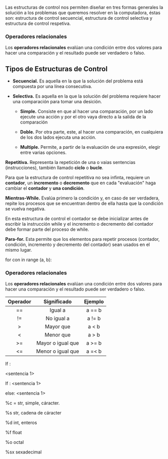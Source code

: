 Las estructuras de control nos permiten diseñar en tres formas generales la solución a los problemas que queremos resolver en la computadora, éstas son: estructura de control secuencial, estructura de control selectiva y estructura de control respetiva.

### Operadores relacionales

Los **operadores relacionales** evalúan una condición entre dos valores para hacer una comparación y el resultado puede ser verdadero o falso.

## Tipos de Estructuras de Control

- **Secuencial.** Es aquella en la que la solución del problema está compuesta por una línea consecutiva.

- **Selectiva.** Es aquella en la que la solución del problema requiere hacer una comparación para tomar una desición.

	- **Simple.** Consiste en que al hacer una comparación, por un lado ejecute una acción y por el otro vaya directo a la salida de la comparación

	- **Doble.** Por otra parte, este, al hacer una comparación, en cualquiera de los dos lados ejecuta una acción.

	- **Multiple.** Permite, a partir de la evaluación de una expresión, elegir entre varias opciones.

**Repetitiva.** Representa la repetición de una o vaias sentencias (instrucciones), también llamado **ciclo** o **bucle**.

Para que la estructura de control repetitiva no sea infinta, requiere un **contador**, un **incremento** o **decremento** que en cada "evaluación" haga cambiar el **contador** y **una condición**.

**Mientras-While.** Evalúa primero la condición y, en caso de ser verdadera, repite los procesos que se encuentran dentro de ella hasta que la condición se vuelva negativa.

En esta estructura de control el contador se debe inicializar antes de escribir la instrucción while y el incremento o decremento del contador debe formar parte del proceso de while.

**Para-for.** Esta permite que los elementos para repetir procesos (contador, condición, incremento y decremento del contador) sean usados en el mismo lugar.

for con in range (a, b):

### Operadores relacionales
Los **operadores relacionales** evalúan una condición entre dos valores para hacer una comparación y el resultado puede ser verdadero o falso.

| Operador |    Significado    | Ejemplo |
|:--------:|:-----------------:|:-------:|
|    ==    |      Igual a      |  a == b   |
|    !=    |    No igual a     |  a != b   |
|    >     |     Mayor que     |   a < b   |
|    <     |     Menor que     |   a > b   |
|    >=    | Mayor o igual que |  a >= b   |
|    <=    | Menor o igual que |  a =< b   |

If <condicion>:

   <sentencia 1>

   <sentencia n>

If <condicion>:
   <sentencia 1>
   <sentencia n>

else: 
   <sentencia 1>
   <sentencia n>

%c = str, simple, cáracter.

%s str, cadena de cáracter

%d int, enteros

%f float

%o octal

%sx sexadecimal